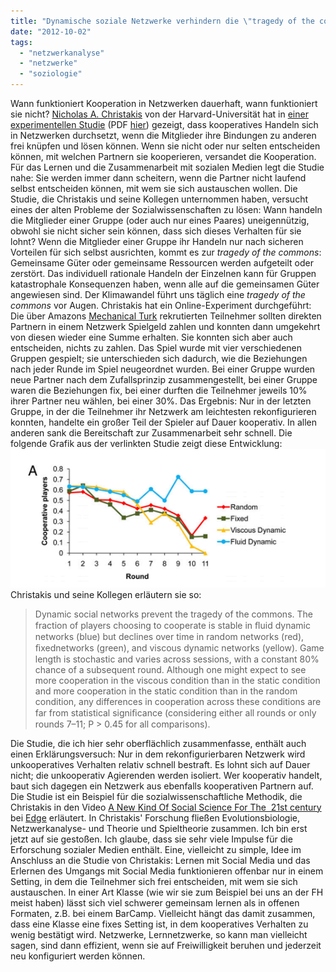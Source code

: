 ```yaml
---
title: "Dynamische soziale Netzwerke verhindern die \"tragedy of the commons\""
date: "2012-10-02"
tags: 
  - "netzwerkanalyse"
  - "netzwerke"
  - "soziologie"
---
```


Wann funktioniert Kooperation in Netzwerken dauerhaft, wann funktioniert sie nicht? [Nicholas A. Christakis](http://christakis.med.harvard.edu/ "Nicholas A. Christakis | Welcome to The Christakis Lab") von der Harvard-Universität hat in [einer experimentellen Studie](http://www.pnas.org/content/108/48/19193 "Dynamic social networks promote cooperation in experiments with humans") (PDF [hier](http://christakis.med.harvard.edu/pdf/publications/articles/126.pdf "Dynamic social networks promote cooperation in experiments with humans; PDF")) gezeigt, dass kooperatives Handeln sich in Netzwerken durchsetzt, wenn die Mitglieder ihre Bindungen zu anderen frei knüpfen und lösen können. Wenn sie nicht oder nur selten entscheiden können, mit welchen Partnern sie kooperieren, versandet die Kooperation. Für das Lernen und die Zusammenarbeit mit sozialen Medien legt die Studie nahe: Sie werden immer dann scheitern, wenn die Partner nicht laufend selbst entscheiden können, mit wem sie sich austauschen wollen. Die Studie, die Christakis und seine Kollegen unternommen haben, versucht eines der alten Probleme der Sozialwissenschaften zu lösen: Wann handeln die Mitglieder einer Gruppe (oder auch nur eines Paares) uneigennützig, obwohl sie nicht sicher sein können, dass sich dieses Verhalten für sie lohnt? Wenn die Mitglieder einer Gruppe ihr Handeln nur nach sicheren Vorteilen für sich selbst ausrichten, kommt es zur _tragedy of the commons_: Gemeinsame Güter oder gemeinsame Ressourcen werden aufgeteilt oder zerstört. Das individuell rationale Handeln der Einzelnen kann für Gruppen katastrophale Konsequenzen haben, wenn alle auf die gemeinsamen Güter angewiesen sind. Der Klimawandel führt uns täglich eine _tragedy of the commons_ vor Augen. Christakis hat ein Online-Experiment durchgeführt: Die über Amazons [Mechanical Turk](https://www.mturk.com/mturk/welcome "Amazon Mechanical Turk - Welcome") rekrutierten Teilnehmer sollten direkten Partnern in einem Netzwerk Spielgeld zahlen und konnten dann umgekehrt von diesen wieder eine Summe erhalten. Sie konnten sich aber auch entscheiden, nichts zu zahlen. Das Spiel wurde mit vier verschiedenen Gruppen gespielt; sie unterschieden sich dadurch, wie die Beziehungen nach jeder Runde im Spiel neugeordnet wurden. Bei einer Gruppe wurden neue Partner nach dem Zufallsprinzip zusammengestellt, bei einer Gruppe waren die Beziehungen fix, bei einer durften die Teilnehmer jeweils 10% ihrer Partner neu wählen, bei einer 30%. Das Ergebnis: Nur in der letzten Gruppe, in der die Teilnehmer ihr Netzwerk am leichtesten rekonfigurieren konnten, handelte ein großer Teil der Spieler auf Dauer kooperativ. In allen anderen sank die Bereitschaft zur Zusammenarbeit sehr schnell. Die folgende Grafik aus der verlinkten Studie zeigt diese Entwicklung: [![](images/Bildschirmfoto-2012-10-02-um-08.55.261.png "Grafik aus der Studie von Christakis")](http://82.221.49.46/lostandfound/wp-content/uploads/2012/10/Bildschirmfoto-2012-10-02-um-08.55.261.png) Christakis und seine Kollegen erläutern sie so:

> Dynamic social networks prevent the tragedy of the commons. The fraction of players choosing to cooperate is stable in ﬂuid dynamic networks (blue) but declines over time in random networks (red), ﬁxednetworks (green), and viscous dynamic networks (yellow). Game length is stochastic and varies across sessions, with a constant 80% chance of a subsequent round. Although one might expect to see more cooperation in the viscous condition than in the static condition and more cooperation in the static condition than in the random condition, any differences in cooperation across these conditions are far from statistical signiﬁcance (considering either all rounds or only rounds 7–11; P > 0.45 for all comparisons).

Die Studie, die ich hier sehr oberflächlich zusammenfasse, enthält auch einen Erklärungsversuch: Nur in dem rekonfigurierbaren Netzwerk wird unkooperatives Verhalten relativ schnell bestraft. Es lohnt sich auf Dauer nicht; die unkooperativ Agierenden werden isoliert. Wer kooperativ handelt, baut sich dagegen ein Netzwerk aus ebenfalls kooperativen Partnern auf. Die Studie ist ein Beispiel für die sozialwissenschaftliche Methodik, die Christakis in den Video [A New Kind Of Social Science For The  21st century](http://edge.org/conversation/a-21st-century-change-to-social-science "A New Kind Of Social Science For The  21st century | Conversation | Edge") bei [Edge](http://www.edge.org/ "Edge : Conversations on the edge of human knowledge") erläutert. In Christakis' Forschung fließen Evolutionsbiologie, Netzwerkanalyse- und Theorie und Spieltheorie zusammen. Ich bin erst jetzt auf sie gestoßen. Ich glaube, dass sie sehr viele Impulse für die Erforschung sozialer Medien enthält. Eine, vielleicht zu simple, Idee im Anschluss an die Studie von Christakis: Lernen mit Social Media und das Erlernen des Umgangs mit Social Media funktionieren offenbar nur in einem Setting, in dem die Teilnehmer sich frei entscheiden, mit wem sie sich austauschen. In einer Art Klasse (wie wir sie zum Beispiel bei uns an der FH meist haben) lässt sich viel schwerer gemeinsam lernen als in offenen Formaten, z.B. bei einem BarCamp. Vielleicht hängt das damit zusammen, dass eine Klasse eine fixes Setting ist, in dem kooperatives Verhalten zu wenig bestätigt wird. Netzwerke, Lernnetzwerke, so kann man vielleicht sagen, sind dann effizient, wenn sie auf Freiwilligkeit beruhen und jederzeit neu konfiguriert werden können.
